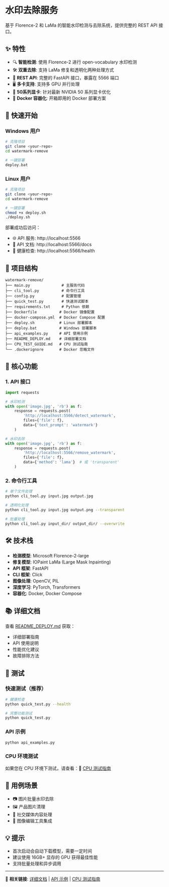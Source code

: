 # 水印去除服务

基于 Florence-2 和 LaMa 的智能水印检测与去除系统，提供完整的 REST API 接口。

## ✨ 特性

- 🔍 **智能检测**: 使用 Florence-2 进行 open-vocabulary 水印检测
- 🛠️ **双重去除**: 支持 LaMa 修复和透明化两种处理方式  
- 🚀 **REST API**: 完整的 FastAPI 接口，暴露在 5566 端口
- 🖥️ **多卡支持**: 支持多 GPU 并行处理
- 💎 **50系列显卡**: 针对最新 NVIDIA 50 系列显卡优化
- 🐳 **Docker 容器化**: 开箱即用的 Docker 部署方案

## 🚀 快速开始

### Windows 用户
```bash
# 克隆项目
git clone <your-repo>
cd watermark-remove

# 一键部署
deploy.bat
```

### Linux 用户
```bash
# 克隆项目
git clone <your-repo>
cd watermark-remove

# 一键部署
chmod +x deploy.sh
./deploy.sh
```

部署成功后访问：
- 🌐 API 服务: http://localhost:5566
- 📖 API 文档: http://localhost:5566/docs
- 🔧 健康检查: http://localhost:5566/health

## 📁 项目结构

```
watermark-remove/
├── main.py              # 主服务代码
├── cli_tool.py          # 命令行工具
├── config.py            # 配置管理
├── quick_test.py        # 快速测试脚本
├── requirements.txt     # Python 依赖
├── Dockerfile          # Docker 镜像配置
├── docker-compose.yml  # Docker Compose 配置
├── deploy.sh           # Linux 部署脚本
├── deploy.bat          # Windows 部署脚本
├── api_examples.py     # API 使用示例
├── README_DEPLOY.md    # 详细部署文档
├── CPU_TEST_GUIDE.md   # CPU 测试指南
└── .dockerignore       # Docker 忽略文件
```

## 🔧 核心功能

### 1. API 接口
```python
import requests

# 水印检测
with open('image.jpg', 'rb') as f:
    response = requests.post(
        'http://localhost:5566/detect_watermark',
        files={'file': f},
        data={'text_prompt': 'watermark'}
    )

# 水印去除
with open('image.jpg', 'rb') as f:
    response = requests.post(
        'http://localhost:5566/remove_watermark',
        files={'file': f},
        data={'method': 'lama'}  # 或 'transparent'
    )
```

### 2. 命令行工具
```bash
# 单个文件处理
python cli_tool.py input.jpg output.jpg

# 透明化处理
python cli_tool.py input.jpg output.png --transparent

# 批量处理
python cli_tool.py input_dir/ output_dir/ --overwrite
```

## 🛠️ 技术栈

- **检测模型**: Microsoft Florence-2-large
- **修复模型**: IOPaint LaMa (Large Mask Inpainting)
- **API 框架**: FastAPI
- **CLI 框架**: Click
- **图像处理**: OpenCV, PIL
- **深度学习**: PyTorch, Transformers
- **容器化**: Docker, Docker Compose

## 📚 详细文档

查看 [README_DEPLOY.md](README_DEPLOY.md) 获取：
- 详细部署指南
- API 使用说明
- 性能优化建议
- 故障排除方法

## 🧪 测试

### 快速测试（推荐）
```bash
# 健康检查
python quick_test.py --health

# 完整功能测试
python quick_test.py
```

### API 示例
```bash
python api_examples.py
```

### CPU 环境测试
如果您在 CPU 环境下测试，请查看：📖 [CPU 测试指南](CPU_TEST_GUIDE.md)

## 🎯 用例场景

- 📷 图片批量水印去除
- 🖼️ 产品图片清理
- 📱 社交媒体内容处理
- 🎨 图像编辑工具集成

## 💡 提示

- 首次启动会自动下载模型，需要一定时间
- 建议使用 16GB+ 显存的 GPU 获得最佳性能
- 支持批量处理和异步调用

---

🔗 **相关链接**: [详细文档](README_DEPLOY.md) | [API 示例](api_examples.py) | [CPU 测试指南](CPU_TEST_GUIDE.md)

